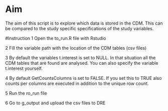 # Aim
The aim of this script is to explore which data is stored in the CDM. This can be compared to the study specific specifications of the study variables.

#Instruction
1 Open the to_run.R file with Rstudio

2 Fill the variable path with the location of the CDM tables (csv files)

3 By default the variables t.interest is set to NULL. In that situation all the CDM tables that are found are analysed. You can also specify the variable t.interest    yourself.

4 By default GetCountsColumns is set to FALSE. If you set this to TRUE also counts per columns are executed in addition to the unique row count.

5 Run the ro_run file

6 Go to g_output and upload the csv files to DRE
